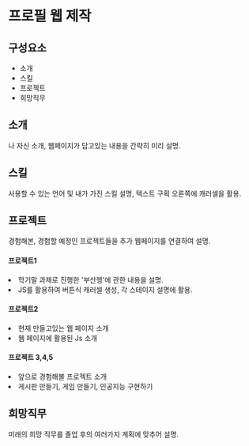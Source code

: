<h1>프로필 웹 제작</h1>
  <h2>구성요소</h2>
    <ul>
      <li>소개</li>
      <li>스킬</li>
      <li>프로젝트</li>
      <li>희망직무</li>
    </ul>
  <h2>소개</h2>
  <p>나 자신 소개, 웹페이지가 담고있는 내용을 간략히 미리 설명.</p></p>
  <h2>스킬</h2>  
  <p>사용할 수 있는 언어 및 내가 가진 스킬 설명, 텍스트 구획 오른쪽에 캐러셀을 활용.</p>
  <h2>프로젝트</h2>
  <p>경험해본, 경험할 예정인 프로젝트들을 추가 웹페이지를 연결하여 설명.</p>
  <h4>프로젝트1</h4>
  <li>학기말 과제로 진행한 '부산헹'에 관한 내용을 설명.</li>
  <li>JS를 활용하여 버튼식 캐러셀 생성, 각 스테이지 설명에 활용.</li>
  <h4>프로젝트2</h4>
  <li>현재 만들고있는 웹 페이지 소개</li>
  <li>웹 페이지에 활용된 Js 소개</li>
  <h4>프로젝트 3,4,5</h4>
  <li>앞으로 경험해볼 프로젝트 소개</li>
  <li>게시판 만들기, 게임 만들기, 인공지능 구현하기</li>
  <h2>희망직무</h2>
  <P>미래의 희망 직무를 졸업 후의 여러가지 계획에 맞추어 설명.</P>
  
  
